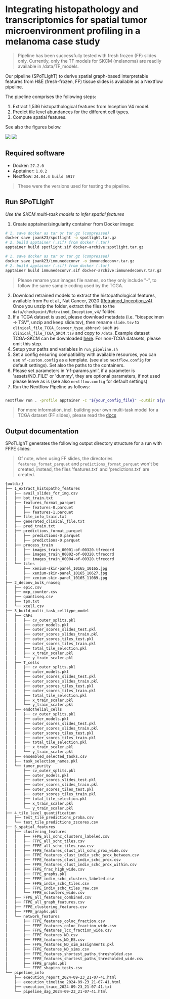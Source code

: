 # Integrating histopathology and transcriptomics for spatial tumor microenvironment profiling in a melanoma case study

> Pipeline has been successfully tested with fresh frozen (FF) slides only. Currently, only the TF models for SKCM (melanoma) are readily available in /data/TF_models.

Our pipeline (SPoTLIghT) to derive spatial graph-based interpretable features from H&E (fresh-frozen, FF) tissue slides is available as a Nextflow pipeline.

The pipeline comprises the following steps:
1. Extract 1,536 histopathological features from Inception V4 model.
2. Predict tile level abundances for the different cell types.
3. Compute spatial features.

See also the figures below.

![](src/spotlight_a.jpg)
![](src/spotlight_b.jpg)

## Required software

* Docker: `27.2.0`
* Apptainer: `1.0.2`
* Nextflow: `24.04.4 build 5917`

> These were the versions used for testing the pipeline.

## Run SPoTLIghT

*Use the SKCM multi-task models to infer spatial features*

1. Create apptainer/singularity container from Docker image:

```bash
# 1. save docker as tar or tar.gz (compressed)
docker save joank23/spotlight -o spotlight.tar.gz
# 2. build apptainer (.sif) from docker (.tar)
apptainer build spotlight.sif docker-archive:spotlight.tar.gz

# 1. save docker as tar or tar.gz (compressed)
docker save joank23/immunedeconvr -o immunedeconvr.tar.gz
# 2. build apptainer (.sif) from docker (.tar)
apptainer build immunedeconvr.sif docker-archive:immunedeconvr.tar.gz

```

> Please rename your images file names, so they only include "-", to follow the same sample coding used by the TCGA.

2. Download retrained models to extract the histopathological features, available from Fu et al., Nat Cancer, 2020 ([Retrained_Inception_v4](https://www.ebi.ac.uk/biostudies/bioimages/studies/S-BSST292)). 
Once you unzip the folder, extract the files to the `data/checkpoint/Retrained_Inception_v4/` folder.
3. If a TCGA dataset is used, please download metadata (i.e. "biospecimen -> TSV", unzip and keep slide.tsv), then rename `slide.tsv` to `clinical_file_TCGA_{cancer_type_abbrev}` such as `clinical_file_TCGA_SKCM.tsv` and copy to `/data`. Example dataset TCGA-SKCM can be downloaded [here](https://portal.gdc.cancer.gov/projects/TCGA-SKCM). For non-TCGA datasets, please omit this step.
4. Setup your paths and variables in `run_pipeline.sh`
5. Set a config ensuring compatibility with available resources, you can use `nf-custom.config` as a template. (see also `nextflow.config` for default settings). Set also the paths to the containers.
6. Please set parameters in 'nf-params.yml', if a parameter is 'assets/NO_FILE' or 'dummy', they are optional parameters, if not used please leave as is (see also `nextflow.config` for default settings)
7. Run the Nextflow Pipeline as follows:

```bash

nextflow run . -profile apptainer -c "${your_config_file}" -outdir ${your_output_directory} -params-file "nf-params.yml"

````

> For more information, incl. building your own multi-task model for a TCGA dataset (FF slides), please read the [docs](docs/)

## Output documentation

SPoTLIghT generates the following output directory structure for a run with FFPE slides:

> Of note, when using FF slides, the directories `features_format_parquet` and `predictions_format_parquet` won't be created, instead, the files 'features.txt' and 'predictions.txt' are created.

```bash
{outdir}
├── 1_extract_histopatho_features
│   ├── avail_slides_for_img.csv
│   ├── bot_train.txt
│   ├── features_format_parquet
│   │   ├── features-0.parquet
│   │   ├── features-1.parquet
│   ├── file_info_train.txt
│   ├── generated_clinical_file.txt
│   ├── pred_train.txt
│   ├── predictions_format_parquet
│   │   ├── predictions-0.parquet
│   │   ├── predictions-0.parquet
│   ├── process_train
│   │   ├── images_train_00001-of-00320.tfrecord
│   │   ├── images_train_00002-of-00320.tfrecord 
│   │   ├── images_train_00004-of-00320.tfrecord
│   └── tiles
│       ├── xenium-skin-panel_10165_10165.jpg
│       ├── xenium-skin-panel_10165_10627.jpg
│       ├── xenium-skin-panel_10165_11089.jpg
├── 2_deconv_bulk_rnaseq
│   ├── epic.csv
│   ├── mcp_counter.csv
│   ├── quantiseq.csv
│   ├── tpm.txt
│   └── xcell.csv
├── 3_build_multi_task_celltype_model
│   ├── CAFs
│   │   ├── cv_outer_splits.pkl
│   │   ├── outer_models.pkl
│   │   ├── outer_scores_slides_test.pkl
│   │   ├── outer_scores_slides_train.pkl
│   │   ├── outer_scores_tiles_test.pkl
│   │   ├── outer_scores_tiles_train.pkl
│   │   ├── total_tile_selection.pkl
│   │   ├── x_train_scaler.pkl
│   │   └── y_train_scaler.pkl
│   ├── T_cells
│   │   ├── cv_outer_splits.pkl
│   │   ├── outer_models.pkl
│   │   ├── outer_scores_slides_test.pkl
│   │   ├── outer_scores_slides_train.pkl
│   │   ├── outer_scores_tiles_test.pkl
│   │   ├── outer_scores_tiles_train.pkl
│   │   ├── total_tile_selection.pkl
│   │   ├── x_train_scaler.pkl
│   │   └── y_train_scaler.pkl
│   ├── endothelial_cells
│   │   ├── cv_outer_splits.pkl
│   │   ├── outer_models.pkl
│   │   ├── outer_scores_slides_test.pkl
│   │   ├── outer_scores_slides_train.pkl
│   │   ├── outer_scores_tiles_test.pkl
│   │   ├── outer_scores_tiles_train.pkl
│   │   ├── total_tile_selection.pkl
│   │   ├── x_train_scaler.pkl
│   │   └── y_train_scaler.pkl
│   ├── ensembled_selected_tasks.csv
│   ├── task_selection_names.pkl
│   └── tumor_purity
│       ├── cv_outer_splits.pkl
│       ├── outer_models.pkl
│       ├── outer_scores_slides_test.pkl
│       ├── outer_scores_slides_train.pkl
│       ├── outer_scores_tiles_test.pkl
│       ├── outer_scores_tiles_train.pkl
│       ├── total_tile_selection.pkl
│       ├── x_train_scaler.pkl
│       └── y_train_scaler.pkl
├── 4_tile_level_quantification
│   ├── test_tile_predictions_proba.csv
│   └── test_tile_predictions_zscores.csv
├── 5_spatial_features
│   ├── clustering_features
│   │   ├── FFPE_all_schc_clusters_labeled.csv
│   │   ├── FFPE_all_schc_tiles.csv
│   │   ├── FFPE_all_schc_tiles_raw.csv
│   │   ├── FFPE_features_clust_all_schc_prox_wide.csv
│   │   ├── FFPE_features_clust_indiv_schc_prox_between.csv
│   │   ├── FFPE_features_clust_indiv_schc_prox.csv
│   │   ├── FFPE_features_clust_indiv_schc_prox_within.csv
│   │   ├── FFPE_frac_high_wide.csv
│   │   ├── FFPE_graphs.pkl
│   │   ├── FFPE_indiv_schc_clusters_labeled.csv
│   │   ├── FFPE_indiv_schc_tiles.csv
│   │   ├── FFPE_indiv_schc_tiles_raw.csv
│   │   └── FFPE_nclusters_wide.csv
│   ├── FFPE_all_features_combined.csv
│   ├── FFPE_all_graph_features.csv
│   ├── FFPE_clustering_features.csv
│   ├── FFPE_graphs.pkl
│   └── network_features
│       ├── FFPE_features_coloc_fraction.csv
│       ├── FFPE_features_coloc_fraction_wide.csv
│       ├── FFPE_features_lcc_fraction_wide.csv
│       ├── FFPE_features_ND.csv
│       ├── FFPE_features_ND_ES.csv
│       ├── FFPE_features_ND_sim_assignments.pkl
│       ├── FFPE_features_ND_sims.csv
│       ├── FFPE_features_shortest_paths_thresholded.csv
│       ├── FFPE_features_shortest_paths_thresholded_wide.csv
│       ├── FFPE_graphs.pkl
│       └── FFPE_shapiro_tests.csv
└── pipeline_info
    ├── execution_report_2024-09-23_21-07-41.html
    ├── execution_timeline_2024-09-23_21-07-41.html
    ├── execution_trace_2024-09-23_21-07-41.txt
    └── pipeline_dag_2024-09-23_21-07-41.html
```
